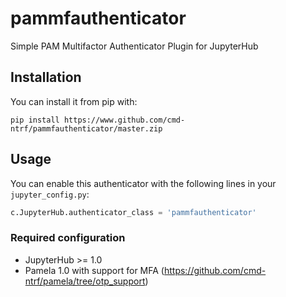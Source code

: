 # pammfauthenticator

Simple PAM Multifactor Authenticator Plugin for JupyterHub

## Installation

You can install it from pip with:

```
pip install https://www.github.com/cmd-ntrf/pammfauthenticator/master.zip
```

## Usage

You can enable this authenticator with the following lines in your
`jupyter_config.py`:

```python
c.JupyterHub.authenticator_class = 'pammfauthenticator'
```

### Required configuration

* JupyterHub >= 1.0
* Pamela 1.0 with support for MFA (https://github.com/cmd-ntrf/pamela/tree/otp_support)
